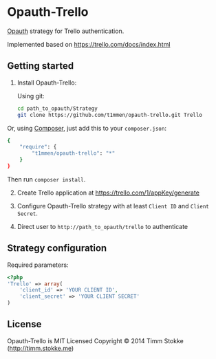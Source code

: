 Opauth-Trello
=============
[Opauth][1] strategy for Trello authentication.

Implemented based on https://trello.com/docs/index.html

Getting started
----------------
1. Install Opauth-Trello:

   Using git:
   ```bash
   cd path_to_opauth/Strategy
   git clone https://github.com/t1mmen/opauth-trello.git Trello
   ```

  Or, using [Composer](https://getcomposer.org/), just add this to your `composer.json`:

   ```bash
   {
       "require": {
           "t1mmen/opauth-trello": "*"
       }
   }
   ```
   Then run `composer install`.


2. Create Trello application at https://trello.com/1/appKey/generate

3. Configure Opauth-Trello strategy with at least `Client ID` and `Client Secret`.

4. Direct user to `http://path_to_opauth/trello` to authenticate

Strategy configuration
----------------------

Required parameters:

```php
<?php
'Trello' => array(
	'client_id' => 'YOUR CLIENT ID',
	'client_secret' => 'YOUR CLIENT SECRET'
)
```

License
---------
Opauth-Trello is MIT Licensed
Copyright © 2014 Timm Stokke (http://timm.stokke.me)

[1]: https://github.com/opauth/opauth
